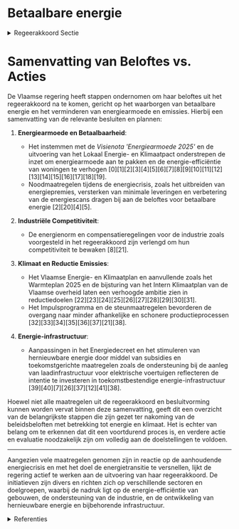 # Betaalbare energie

<details>
        <summary>Regeerakkoord Sectie </summary>
        <p>1.8.3 Betaalbare energie Het vergroten van het maatschappelijk draagvlak voor de noodzakelijke energietransitie en omslag naar een klimaatneutrale samenleving is essen-tieel. De Vlaamse regering zal, in samenspraak met het federale niveau, vanuit die optiek waken over de betaalbaarheid van de energiefactuur voor gezinnen en de onderdelen van de energie-factuur kritisch vergelijken met omliggende landen. Klimaatbeleid is veel ruimer dan louter maatre-gelen op elektriciteitsverbruik. Loutere financie-ring van klimaatbeleid via de elektriciteitsfactuur remt bovendien nieuwe klimaatvriendelijke elektrische toepassingen voor transport en verwarming af. Daarom zorgen we dat de meer-kosten op de elektriciteitsfactuur zeker niet verder toenemen als gevolg van Vlaams beleid. De Vlaamse regering wil de komende jaren extra inzetten op een daling van energiearmoede. Daarom zetten we het Energiearmoede-programma verder, in overleg met alle betrok-kenen op het terrein. Eerste aandacht gaat naar structurele verbetering van de energieprestatie van de woning. Gerichte financiële steun voor energiebesparende maatregelen, intensieve begeleiding en verscherping van normen blijven cruciaal. Om de doelgroep beter te bereiken werken we samen met de lokale partners. De digitale meter geeft mogelijkheden budgetont-sporing tijdig te detecteren en aan te pakken. Ook voor de industrie willen we energie betaal-baar houden en hun competitiviteit bewaken. Zij zijn een belangrijke motor van de welvaart in Vlaanderen en zullen daarenboven een belang-rijke rol moeten spelen in de ontwikkeling van innovatieve oplossingen voor de klimaatuitdaging. We willen dan ook de energienorm omzetten in effectieve maatregelen zodat we de onderne-mingen met hun innovatieve slagkracht hier in Vlaanderen houden. We verlengen de huidige maximaal toegelaten compensatieregeling voor de indirecte carbon leakage in afstemming op de energienorm en gefinancierd door het klimaatfonds. Dit is nood-zakelijk om de internationale competitiviteit van onze ondernemingen te</p>
        </details> 

# Samenvatting van Beloftes vs. Acties

De Vlaamse regering heeft stappen ondernomen om haar beloftes uit het regeerakkoord na te komen, gericht op het waarborgen van betaalbare energie en het verminderen van energiearmoede en emissies. Hierbij een samenvatting van de relevante besluiten en plannen:

1. **Energiearmoede en Betaalbaarheid**:
    - Het instemmen met de *Visienota 'Energiearmoede 2025'* en de uitvoering van het Lokaal Energie- en Klimaatpact onderstrepen de inzet om energiearmoede aan te pakken en de energie-efficiëntie van woningen te verhogen \[0\]\[1\]\[2\]\[3\]\[4\]\[5\]\[6\]\[7\]\[8\]\[9\]\[10\]\[11\]\[12\]\[13\]\[14\]\[15\]\[16\]\[17\]\[18\]\[19\].
    - Noodmaatregelen tijdens de energiecrisis, zoals het uitbreiden van energiepremies, versterken van minimale leveringen en verbetering van de energiescans dragen bij aan de beloftes voor betaalbare energie \[2\]\[20\]\[4\]\[5\].

2. **Industriële Competitiviteit**:
    - De energienorm en compensatieregelingen voor de industrie zoals voorgesteld in het regeerakkoord zijn verlengd om hun competitiviteit te bewaken \[8\]\[21\].

3. **Klimaat en Reductie Emissies**:
    - Het Vlaamse Energie- en Klimaatplan en aanvullende zoals het Warmteplan 2025 en de bijsturing van het Intern Klimaatplan van de Vlaamse overheid laten een verhoogde ambitie zien in reductiedoelen \[22\]\[23\]\[24\]\[25\]\[26\]\[27\]\[28\]\[29\]\[30\]\[31\].
    - Het Impulsprogramma en de steunmaatregelen bevorderen de overgang naar minder afhankelijke en schonere productieprocessen \[32\]\[33\]\[34\]\[35\]\[36\]\[37\]\[21\]\[38\].

4. **Energie-infrastructuur**:
    - Aanpassingen in het Energiedecreet en het stimuleren van hernieuwbare energie door middel van subsidies en toekomstgerichte maatregelen zoals de ondersteuning bij de aanleg van laadinfrastructuur voor elektrische voertuigen reflecteren de intentie te investeren in toekomstbestendige energie-infrastructuur \[39\]\[40\]\[7\]\[26\]\[37\]\[12\]\[41\]\[38\].

Hoewel niet alle maatregelen uit de regeerakkoord en besluitvorming kunnen worden vervat binnen deze samenvatting, geeft dit een overzicht van de belangrijkste stappen die zijn gezet ter nakoming van de beleidsbeloften met betrekking tot energie en klimaat. Het is echter van belang om te erkennen dat dit een voortdurend proces is, en verdere actie en evaluatie noodzakelijk zijn om volledig aan de doelstellingen te voldoen.

---

Aangezien vele maatregelen genomen zijn in reactie op de aanhoudende energiecrisis en met het doel de energietransitie te versnellen, lijkt de regering actief te werken aan de uitvoering van haar regeerakkoord. De initiatieven zijn divers en richten zich op verschillende sectoren en doelgroepen, waarbij de nadruk ligt op de energie-efficiëntie van gebouwen, de ondersteuning van de industrie, en de ontwikkeling van hernieuwbare energie en bijbehorende infrastructuur.

<details>
        <summary> Referenties</summary>
        
**[\[0\]](https://beslissingenvlaamseregering.vlaanderen.be/?search=Visienota%20%27Energiearmoede%202025%27&dateOption=select&startDate=2021-12-10T09%3A00%3A00Z&endDate=2021-12-10T09%3A00%3A00Z)** : **(2021-12-10)** Visienota 'Energiearmoede 2025' 

**[\[1\]](https://beslissingenvlaamseregering.vlaanderen.be/?search=9%20miljoen%20euro%20subsidie%20aan%20Vlaamse%20gemeenten%20voor%20klimaatacties%20ter%20uitvoering%20van%20het%20Lokaal%20Energie%20en%20Klimaatpact%202.1&dateOption=select&startDate=2022-12-16T09%3A00%3A00Z&endDate=2022-12-16T09%3A00%3A00Z)** : **(2022-12-16)** 9 miljoen euro subsidie aan Vlaamse gemeenten voor klimaatacties ter uitvoering van het Lokaal Energie en Klimaatpact 2.1 

**[\[2\]](https://beslissingenvlaamseregering.vlaanderen.be/?search=Noodmaatregelen%20energiecrisis%3A%20wijziging%20energiebesluit&dateOption=select&startDate=2022-09-30T09%3A30%3A00Z&endDate=2022-09-30T09%3A30%3A00Z)** : **(2022-09-30)** Noodmaatregelen energiecrisis: wijziging energiebesluit 

**[\[3\]](https://beslissingenvlaamseregering.vlaanderen.be/?search=Online%20platform%20voor%20faciliteren%20tegemoetkomingen%20ter%20bevordering%20van%20rationeel%20energiegebruik%20en%20-beheer%20en%20gebruik%20hernieuwbare%20energiebronnen&dateOption=select&startDate=2023-07-07T09%3A00%3A00Z&endDate=2023-07-07T09%3A00%3A00Z)** : **(2023-07-07)** Online platform voor faciliteren tegemoetkomingen ter bevordering van rationeel energiegebruik en -beheer en gebruik hernieuwbare energiebronnen 

**[\[4\]](https://beslissingenvlaamseregering.vlaanderen.be/?search=Wijziging%20Energiebesluit%3A%20Online%20platform%20voor%20faciliteren%20tegemoetkomingen%2C%20plaatsing%20digitale%20meters%2C%20premies&dateOption=select&startDate=2023-10-27T08%3A00%3A00Z&endDate=2023-10-27T08%3A00%3A00Z)** : **(2023-10-27)** Wijziging Energiebesluit: Online platform voor faciliteren tegemoetkomingen, plaatsing digitale meters, premies 

**[\[5\]](https://beslissingenvlaamseregering.vlaanderen.be/?search=Wijziging%20Energiebesluit%3A%20Online%20platform%20voor%20faciliteren%20tegemoetkomingen%2C%20plaatsing%20digitale%20meters%2C%20premies&dateOption=select&startDate=2023-11-17T09%3A00%3A00Z&endDate=2023-11-17T09%3A00%3A00Z)** : **(2023-11-17)** Wijziging Energiebesluit: Online platform voor faciliteren tegemoetkomingen, plaatsing digitale meters, premies 

**[\[6\]](https://beslissingenvlaamseregering.vlaanderen.be/?search=Plan%20Vlaamse%20Veerkracht%3A%20Besteding%20middelen%20Vlaams%20Klimaatfonds%20voor%20energetische%20renovatie%20gebouwen%20publieke%20sector&dateOption=select&startDate=2022-11-10T07%3A00%3A00Z&endDate=2022-11-10T07%3A00%3A00Z)** : **(2022-11-10)** Plan Vlaamse Veerkracht: Besteding middelen Vlaams Klimaatfonds voor energetische renovatie gebouwen publieke sector 

**[\[7\]](https://beslissingenvlaamseregering.vlaanderen.be/?search=Online%20platform%20voor%20faciliteren%20tegemoetkomingen%20ter%20bevordering%20van%20rationeel%20energiegebruik%20en%20-beheer%20en%20gebruik%20hernieuwbare%20energiebronnen&dateOption=select&startDate=2023-10-13T08%3A00%3A00Z&endDate=2023-10-13T08%3A00%3A00Z)** : **(2023-10-13)** Online platform voor faciliteren tegemoetkomingen ter bevordering van rationeel energiegebruik en -beheer en gebruik hernieuwbare energiebronnen 

**[\[8\]](https://beslissingenvlaamseregering.vlaanderen.be/?search=Steun%20ondernemingen%20voor%20compensatie%20indirecte%20emissiekosten%3A%20wijzigingsbesluit&dateOption=select&startDate=2023-07-14T08%3A00%3A00Z&endDate=2023-07-14T08%3A00%3A00Z)** : **(2023-07-14)** Steun ondernemingen voor compensatie indirecte emissiekosten: wijzigingsbesluit 

**[\[9\]](https://beslissingenvlaamseregering.vlaanderen.be/?search=Energie%20en%20klimaat%20als%20transversaal%20thema&dateOption=select&startDate=2020-04-03T08%3A00%3A00Z&endDate=2020-04-03T08%3A00%3A00Z)** : **(2020-04-03)** Energie en klimaat als transversaal thema 

**[\[10\]](https://beslissingenvlaamseregering.vlaanderen.be/?search=Herverdelingsbesluit%20besteding%20middelen%20uit%20Vlaams%20Klimaatfonds&dateOption=select&startDate=2022-12-02T09%3A00%3A00Z&endDate=2022-12-02T09%3A00%3A00Z)** : **(2022-12-02)** Herverdelingsbesluit besteding middelen uit Vlaams Klimaatfonds 

**[\[11\]](https://beslissingenvlaamseregering.vlaanderen.be/?search=Herverdeling%20provisie%20Vlaams%20Klimaatfonds%20%28VKF%29%20voor%20maatregelen%20die%20bijdragen%20aan%20de%20Vlaamse%20klimaatdoelstellingen&dateOption=select&startDate=2023-11-23T16%3A00%3A00Z&endDate=2023-11-23T16%3A00%3A00Z)** : **(2023-11-23)** Herverdeling provisie Vlaams Klimaatfonds (VKF) voor maatregelen die bijdragen aan de Vlaamse klimaatdoelstellingen 

**[\[12\]](https://beslissingenvlaamseregering.vlaanderen.be/?search=Openbaredienstverplichting%20elektriciteitsdistributienetbeheerders%3A%20wijziging%20Energiebesluit&dateOption=select&startDate=2022-02-25T09%3A00%3A00Z&endDate=2022-02-25T09%3A00%3A00Z)** : **(2022-02-25)** Openbaredienstverplichting elektriciteitsdistributienetbeheerders: wijziging Energiebesluit 

**[\[13\]](https://beslissingenvlaamseregering.vlaanderen.be/?search=Plan%20Vlaamse%20Veerkracht%3A%20Vlaamse%20Energiebedrijf%20%28VEB%29%20energie-effici%C3%ABntie%20Vlaamse%20overheid&dateOption=select&startDate=2021-07-16T06%3A00%3A00Z&endDate=2021-07-16T06%3A00%3A00Z)** : **(2021-07-16)** Plan Vlaamse Veerkracht: Vlaamse Energiebedrijf (VEB) energie-efficiëntie Vlaamse overheid 

**[\[14\]](https://beslissingenvlaamseregering.vlaanderen.be/?search=Cofinanciering%20Vlaams%20Klimaatfonds%3A%20energetische%20renovaties%20en%20vervangingsbouw%20van%20sociale%20huurwoningen&dateOption=select&startDate=2022-07-08T08%3A00%3A00Z&endDate=2022-07-08T08%3A00%3A00Z)** : **(2022-07-08)** Cofinanciering Vlaams Klimaatfonds: energetische renovaties en vervangingsbouw van sociale huurwoningen 

**[\[15\]](https://beslissingenvlaamseregering.vlaanderen.be/?search=Herverdelingsbesluit%20premies%20zero-emissievoertuigen&dateOption=select&startDate=2019-12-20T09%3A00%3A00Z&endDate=2019-12-20T09%3A00%3A00Z)** : **(2019-12-20)** Herverdelingsbesluit premies zero-emissievoertuigen 

**[\[16\]](https://beslissingenvlaamseregering.vlaanderen.be/?search=Subsidie%20gemeenten%20voor%20klimaatacties%20ter%20uitvoering%20Lokaal%20Energie-%20en%20Klimaatpact%202023&dateOption=select&startDate=2023-07-07T09%3A00%3A00Z&endDate=2023-07-07T09%3A00%3A00Z)** : **(2023-07-07)** Subsidie gemeenten voor klimaatacties ter uitvoering Lokaal Energie- en Klimaatpact 2023 

**[\[17\]](https://beslissingenvlaamseregering.vlaanderen.be/?search=Maatregelen%20ondersteuning%20Vlaamse%20woningmarkt%20tijdens%20energiecrisis&dateOption=select&startDate=2022-10-07T08%3A00%3A00Z&endDate=2022-10-07T08%3A00%3A00Z)** : **(2022-10-07)** Maatregelen ondersteuning Vlaamse woningmarkt tijdens energiecrisis 

**[\[18\]](https://beslissingenvlaamseregering.vlaanderen.be/?search=Verzameldecreet%20energie&dateOption=select&startDate=2022-07-08T08%3A00%3A00Z&endDate=2022-07-08T08%3A00%3A00Z)** : **(2022-07-08)** Verzameldecreet energie 

**[\[19\]](https://beslissingenvlaamseregering.vlaanderen.be/?search=Invoeren%20Vlaams%20regelgevend%20kader%20voor%20flexibiliteit%20op%20het%20laag-%20en%20middenspanningsdistributienet%20en%20het%20invoeren%20van%20een%20kader%20voor%20ondersteunende%20diensten%20en%20flexibiliteit%20voor%20de%20distributienetbeheerder&dateOption=select&startDate=2022-05-20T08%3A00%3A00Z&endDate=2022-05-20T08%3A00%3A00Z)** : **(2022-05-20)** Invoeren Vlaams regelgevend kader voor flexibiliteit op het laag- en middenspanningsdistributienet en het invoeren van een kader voor ondersteunende diensten en flexibiliteit voor de distributienetbeheerder 

**[\[20\]](https://beslissingenvlaamseregering.vlaanderen.be/?search=Noodmaatregelen%20energiecrisis%3A%20wijziging%20energiebesluit&dateOption=select&startDate=2022-10-19T08%3A30%3A00Z&endDate=2022-10-19T08%3A30%3A00Z)** : **(2022-10-19)** Noodmaatregelen energiecrisis: wijziging energiebesluit 

**[\[21\]](https://beslissingenvlaamseregering.vlaanderen.be/?search=Impulsprogramma%20energiemaatregelen%20ondernemingen%20voor%20onder%20meer%20de%20versnelde%20vergroening%20warmtevraag%20niet-ETS%20industrie%20in%20Vlaanderen&dateOption=select&startDate=2022-12-02T09%3A00%3A00Z&endDate=2022-12-02T09%3A00%3A00Z)** : **(2022-12-02)** Impulsprogramma energiemaatregelen ondernemingen voor onder meer de versnelde vergroening warmtevraag niet-ETS industrie in Vlaanderen 

**[\[22\]](https://beslissingenvlaamseregering.vlaanderen.be/?search=Visienota%20%27Bijkomende%20maatregelen%20Klimaat%27&dateOption=select&startDate=2021-11-05T15%3A30%3A00Z&endDate=2021-11-05T15%3A30%3A00Z)** : **(2021-11-05)** Visienota 'Bijkomende maatregelen Klimaat' 

**[\[23\]](https://beslissingenvlaamseregering.vlaanderen.be/?search=Bijsturing%20intern%20Klimaatplan%20Vlaamse%20overheid&dateOption=select&startDate=2022-07-15T08%3A00%3A00Z&endDate=2022-07-15T08%3A00%3A00Z)** : **(2022-07-15)** Bijsturing intern Klimaatplan Vlaamse overheid 

**[\[24\]](https://beslissingenvlaamseregering.vlaanderen.be/?search=Bijsturing%20intern%20Klimaatplan%20Vlaamse%20Overheid&dateOption=select&startDate=2021-07-16T06%3A00%3A00Z&endDate=2021-07-16T06%3A00%3A00Z)** : **(2021-07-16)** Bijsturing intern Klimaatplan Vlaamse Overheid 

**[\[25\]](https://beslissingenvlaamseregering.vlaanderen.be/?search=Actualisatie%20van%20het%20kader%20voor%20de%20Oproep%20%27Actieplan%20Energie-Effici%C3%ABntie%20en%20Klimaatimpact%20Vlaamse%20Overheid%202021-2025%27&dateOption=select&startDate=2021-07-16T06%3A00%3A00Z&endDate=2021-07-16T06%3A00%3A00Z)** : **(2021-07-16)** Actualisatie van het kader voor de Oproep 'Actieplan Energie-Efficiëntie en Klimaatimpact Vlaamse Overheid 2021-2025' 

**[\[26\]](https://beslissingenvlaamseregering.vlaanderen.be/?search=Ondersteuning%20hernieuwbare%20energiebronnen%20en%20warmtekrachtkoppeling%3A%20wijziging%20Energiebesluit&dateOption=select&startDate=2020-05-29T08%3A00%3A00Z&endDate=2020-05-29T08%3A00%3A00Z)** : **(2020-05-29)** Ondersteuning hernieuwbare energiebronnen en warmtekrachtkoppeling: wijziging Energiebesluit 

**[\[27\]](https://beslissingenvlaamseregering.vlaanderen.be/?search=Definitief%20Vlaams%20Energie-%20en%20Klimaatplan%202021-2030&dateOption=select&startDate=2019-12-09T07%3A30%3A00Z&endDate=2019-12-09T07%3A30%3A00Z)** : **(2019-12-09)** Definitief Vlaams Energie- en Klimaatplan 2021-2030 

**[\[28\]](https://beslissingenvlaamseregering.vlaanderen.be/?search=Visienota%20%27Warmteplan%202025%27&dateOption=select&startDate=2021-12-10T09%3A00%3A00Z&endDate=2021-12-10T09%3A00%3A00Z)** : **(2021-12-10)** Visienota 'Warmteplan 2025' 

**[\[29\]](https://beslissingenvlaamseregering.vlaanderen.be/?search=Steun%20energetische%20renovatieprojecten%20noodkoopwoningen%20en%20energielening&dateOption=select&startDate=2021-05-21T08%3A00%3A00Z&endDate=2021-05-21T08%3A00%3A00Z)** : **(2021-05-21)** Steun energetische renovatieprojecten noodkoopwoningen en energielening 

**[\[30\]](https://beslissingenvlaamseregering.vlaanderen.be/?search=Verzamelbesluit%20Energie&dateOption=select&startDate=2021-04-23T08%3A00%3A00Z&endDate=2021-04-23T08%3A00%3A00Z)** : **(2021-04-23)** Verzamelbesluit Energie 

**[\[31\]](https://beslissingenvlaamseregering.vlaanderen.be/?search=Vlaamse%20klimaatstrategie%202050&dateOption=select&startDate=2019-12-20T09%3A00%3A00Z&endDate=2019-12-20T09%3A00%3A00Z)** : **(2019-12-20)** Vlaamse klimaatstrategie 2050 

**[\[32\]](https://beslissingenvlaamseregering.vlaanderen.be/?search=Wijziging%20Energiedecreet%3A%20maatregelen%20versnelde%20energietransitie%20gebouwen%20naar%20meer%20emissie-%20en%20milieuvriendelijke%20verwarmingstechnieken&dateOption=select&startDate=2021-10-29T09%3A15%3A00Z&endDate=2021-10-29T09%3A15%3A00Z)** : **(2021-10-29)** Wijziging Energiedecreet: maatregelen versnelde energietransitie gebouwen naar meer emissie- en milieuvriendelijke verwarmingstechnieken 

**[\[33\]](https://beslissingenvlaamseregering.vlaanderen.be/?search=Wijziging%20Energiedecreet%3A%20maatregelen%20versnelde%20energietransitie%20gebouwen%20naar%20meer%20emissie-%20en%20milieuvriendelijke%20verwarmingstechnieken&dateOption=select&startDate=2022-02-18T09%3A00%3A00Z&endDate=2022-02-18T09%3A00%3A00Z)** : **(2022-02-18)** Wijziging Energiedecreet: maatregelen versnelde energietransitie gebouwen naar meer emissie- en milieuvriendelijke verwarmingstechnieken 

**[\[34\]](https://beslissingenvlaamseregering.vlaanderen.be/?search=Wijziging%20Energiedecreet%3A%20maatregelen%20versnelde%20energietransitie%20gebouwen%20naar%20meer%20emissie-%20en%20milieuvriendelijke%20verwarmingstechnieken&dateOption=select&startDate=2021-12-10T09%3A00%3A00Z&endDate=2021-12-10T09%3A00%3A00Z)** : **(2021-12-10)** Wijziging Energiedecreet: maatregelen versnelde energietransitie gebouwen naar meer emissie- en milieuvriendelijke verwarmingstechnieken 

**[\[35\]](https://beslissingenvlaamseregering.vlaanderen.be/?search=Wijziging%20Energiedecreet%3A%20maatregelen%20versnelde%20energietransitie%20gebouwen%20naar%20meer%20emissie-%20en%20milieuvriendelijke%20verwarmingstechnieken&dateOption=select&startDate=2021-12-17T09%3A00%3A00Z&endDate=2021-12-17T09%3A00%3A00Z)** : **(2021-12-17)** Wijziging Energiedecreet: maatregelen versnelde energietransitie gebouwen naar meer emissie- en milieuvriendelijke verwarmingstechnieken 

**[\[36\]](https://beslissingenvlaamseregering.vlaanderen.be/?search=Sociale%20openbaredienstverplichtingen%20en%20REG-openbaredienstverplichtingen%3A%20wijziging%20Energiebesluit&dateOption=select&startDate=2022-02-04T09%3A00%3A00Z&endDate=2022-02-04T09%3A00%3A00Z)** : **(2022-02-04)** Sociale openbaredienstverplichtingen en REG-openbaredienstverplichtingen: wijziging Energiebesluit 

**[\[37\]](https://beslissingenvlaamseregering.vlaanderen.be/?search=Ondersteuning%20hernieuwbare%20energiebronnen%20en%20warmtekrachtkoppeling%3A%20wijziging%20Energiebesluit&dateOption=select&startDate=2020-07-10T08%3A00%3A00Z&endDate=2020-07-10T08%3A00%3A00Z)** : **(2020-07-10)** Ondersteuning hernieuwbare energiebronnen en warmtekrachtkoppeling: wijziging Energiebesluit 

**[\[38\]](https://beslissingenvlaamseregering.vlaanderen.be/?search=Verzamelbesluit%20energie%3A%20wijzigingen%20energiebesluit&dateOption=select&startDate=2020-10-30T09%3A00%3A00Z&endDate=2020-10-30T09%3A00%3A00Z)** : **(2020-10-30)** Verzamelbesluit energie: wijzigingen energiebesluit 

**[\[39\]](https://beslissingenvlaamseregering.vlaanderen.be/?search=Visienota%20%27Cofinanciering%20in%20functie%20van%20de%20kosteneffici%C3%ABntie%20voor%20allocatie%20van%20middelen%20uit%20het%20Vlaams%20Klimaatfonds%20voor%20Vlaamse%20mitigatiemaatregelen%27&dateOption=select&startDate=2020-09-11T08%3A00%3A00Z&endDate=2020-09-11T08%3A00%3A00Z)** : **(2020-09-11)** Visienota 'Cofinanciering in functie van de kostenefficiëntie voor allocatie van middelen uit het Vlaams Klimaatfonds voor Vlaamse mitigatiemaatregelen' 

**[\[40\]](https://beslissingenvlaamseregering.vlaanderen.be/?search=Aanpak%20besteding%20middelen%20Vlaams%20Klimaatfonds%202022%20voor%20uitfasering%20stookolieketels%20en%20energiebesparing%20in%20het%20gesubsidieerd%20onderwijs%20en%20het%20gemeenschapsonderwijs&dateOption=select&startDate=2022-11-18T09%3A00%3A00Z&endDate=2022-11-18T09%3A00%3A00Z)** : **(2022-11-18)** Aanpak besteding middelen Vlaams Klimaatfonds 2022 voor uitfasering stookolieketels en energiebesparing in het gesubsidieerd onderwijs en het gemeenschapsonderwijs 

**[\[41\]](https://beslissingenvlaamseregering.vlaanderen.be/?search=Reservering%20budget%20cofinanciering%20laadinfrastructuur%20Vlaamse%20overheid&dateOption=select&startDate=2021-07-09T08%3A00%3A00Z&endDate=2021-07-09T08%3A00%3A00Z)** : **(2021-07-09)** Reservering budget cofinanciering laadinfrastructuur Vlaamse overheid 
        </details> 

